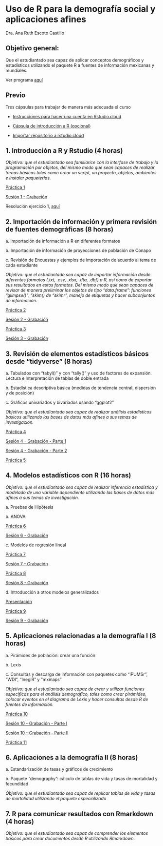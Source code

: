 # Uso de R para la demografía social y aplicaciones afines

Dra.  Ana Ruth Escoto Castillo


## Objetivo general: 
Que el estudiantado sea capaz de aplicar conceptos demográficos y estadísticos utilizando el paquete R a fuentes de información mexicanas y mundiales. 

Ver programa [aquí](programa.pdf)

## Previo

 Tres cápsulas para trabajar de manera más adecuada el curso

* [Instrucciones para hacer una cuenta en Rstudio.cloud](https://www.youtube.com/watch?v=Jcw146tEa5w)

* [Cápsula de introducción a R (opcional)](https://www.youtube.com/watch?v=HR2MXwrzt00)

* [Importar repositorio a rstudio.cloud](https://www.youtube.com/watch?v=enYCTyXfgh0&feature=youtu.be)


## 1.	Introducción a R y Rstudio (4 horas)

*Objetivo: que el estudiantado sea familiarice con la interfase de trabajo y la programación por objetos, del mismo modo que sean capaces de realizar tareas básicas tales como crear un script, un proyecto, objetos, ambientes e instalar paqueterías.*

[Práctica 1](P1.md)

[Sesión 1 - Grabación](https://youtu.be/_mB03QTMY28)

Resolución ejercicio 1, [aquí](https://rpubs.com/aniuxa/Ej12018)


## 2.	Importación de información y primera revisión de fuentes demográficas (8 horas)

a.	Importación de información a R en diferentes formatos

b.	Importación de información de proyecciones de población de Conapo

c.	Revisión de Encuestas y ejemplos de importación de acuerdo al tema de cada estudiante

*Objetivo: que el estudiantado sea capaz de importar información desde diferentes formatos (.txt, .csv, .xlsx, .dta, .dbf) a R, así como de exportar sus resultados en estos formatos. Del mismo modo que sean capaces de revisar de manera preliminar los objetos de tipo “data.frame”: funciones “glimpse()”, “skim() de “skimr”, manejo de etiquetas y hacer subconjuntos de información.*

[Práctica 2](P2.md)

[Sesión 2 - Grabación](https://youtu.be/mJ-VlGUVbsY)

[Práctica 3](P3.md)

[Sesión 3 - Grabación](https://www.youtube.com/watch?v=uejfVFO38d4)

## 3.	Revisión de elementos estadísticos básicos desde “tidyverse” (8 horas)
a.	Tabulados con “tabyl()” y con “tally()” y uso de factores de expansión. Lectura e interpretación de tablas de doble entrada

b.	Estadística descriptiva básica (medidas de tendencia central, dispersión y de posición)

c.	Gráficos univariados y bivariados usando “ggplot2”

*Objetivo: que el estudiantado sea capaz de realizar análisis estadísticos básicos utilizando las bases de datos más afines a sus temas de investigación.*

[Práctica 4](P4.md)

[Sesión 4 - Grabación - Parte 1](https://youtu.be/DWlmD10vIUQ)

[Sesión 4 - Grabación - Parte 2](https://youtu.be/IeSbVUEnrT8)

[Práctica 5](P5.md)


## 4.	Modelos estadísticos con R (16 horas)
*Objetivo: que el estudiantado sea capaz de realizar inferencia estadística y modelado de una variable dependiente utilizando las bases de datos más afines a sus temas de investigación.*

a.	Pruebas de Hipótesis

b.	ANOVA

[Práctica 6](P6.md)

[Sesión 6 - Grabación](https://youtu.be/cLuSjoNw1eQ)

c.	Modelos de regresión lineal

[Práctica 7](P7.md)

[Sesión 7 - Grabación](https://youtu.be/2jOGy2RG_Zs)

[Práctica 8](P8.md)

[Sesión 8 - Grabación](https://youtu.be/9J0t2dyzXVE)

d.	Introducción a otros modelos generalizados

[Presentación](D9.pdf)

[Práctica 9](P9.md)

[Sesión 9 - Grabación](https://youtu.be/sat4FRgDmlc)


## 5.	Aplicaciones relacionadas a la demografía I (8 horas)

a.	Pirámides de población: crear una función 

b.	Lexis

c.	Consultas y descarga de información con paquetes como “IPUMSr”, “WDI”, “InegiR” y “mxmaps”

*Objetivo: que el estudiantado sea capaz de crear y utilizar funciones específicas para el análisis demográfico, tales como crear pirámides, colocar eventos en el diagrama de Lexis y hacer consultas desde R de fuentes de información.*

[Práctica 10](P10.md)

[Sesión 10 - Grabación - Parte I](https://youtu.be/WcZD1UfjlAM)

[Sesión 10 - Grabación - Parte II](https://youtu.be/KYVmybyXVT8)


[Práctica 11](P11.md)


## 6.	Aplicaciones a la demografía II (8 horas)

a.	Estandarización de tasas y gráficos de crecimiento

b.	Paquete “demography”: cálculo de tablas de vida y tasas de mortalidad y fecundidad

*Objetivo: que el estudiantado sea capaz de replicar tablas de vida y tasas de mortalidad utilizando el paquete especializado*

## 7.	R para comunicar resultados con Rmarkdown (4 horas)

*Objetivo: que el estudiantado sea capaz de comprender los elementos básicos para crear documentos desde R utilizando Rmarkdown*.

